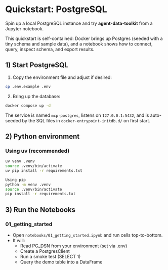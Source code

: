 # Quickstart: PostgreSQL

Spin up a local PostgreSQL instance and try **agent-data-toolkit** from a Jupyter notebook.

This quickstart is self-contained: Docker brings up Postgres (seeded with a tiny schema and sample data), and a notebook shows how to connect, query, inspect schema, and export results.

## 1) Start PostgreSQL

1) Copy the environment file and adjust if desired:

```bash
cp .env.example .env
```

2) Bring up the database:

```bash
docker compose up -d
```

The service is named `mcp-postgres`, listens on `127.0.0.1:5432`, and is auto-seeded by the SQL files in `docker-entrypoint-initdb.d/` on first start.

## 2) Python environment

### Using uv (recommended)

```bash
uv venv .venv
source .venv/bin/activate
uv pip install -r requirements.txt
```

```bash
Using pip
python -m venv .venv
source .venv/bin/activate
pip install -r requirements.txt
```

## 3) Run the Notebooks

### 01_getting_started

* Open `notebooks/01_getting_started.ipynb` and run cells top-to-bottom.
* It will:
    * Read PG_DSN from your environment (set via .env)
    * Create a PostgresClient
    * Run a smoke test (SELECT 1)
    * Query the demo table into a DataFrame